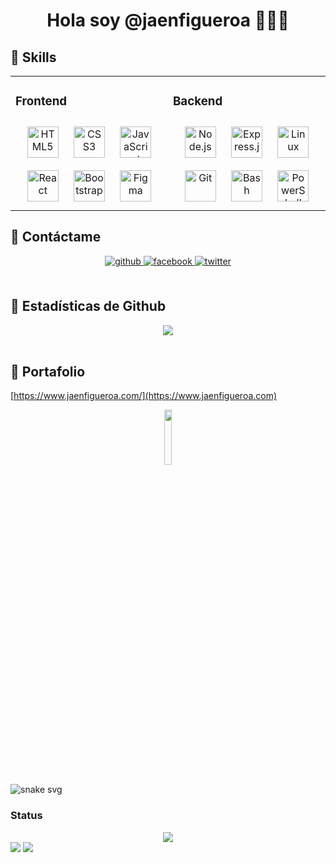 <!-- <div align="center">
<img src="https://rishavanand.github.io/static/images/greetings.gif" align="center" style="width: 100%" />
</div>   -->
  

# <div align="center"> Hola soy @jaenfigueroa 👋👨‍💻</div>  
  
<!-- # Hola soy @jaenfigueroa 👋👨‍💻 📌🚀✅-->

<!-- <br/> -->


## 📌 Skills 
<table><tr><td valign="top" width="33%">

### Frontend  
<div align="center">  
<a href="https://en.wikipedia.org/wiki/HTML5" target="_blank"><img style="margin: 10px" src="https://profilinator.rishav.dev/skills-assets/html5-original-wordmark.svg" alt="HTML5" height="50" /></a>  
<a href="https://www.w3schools.com/css/" target="_blank"><img style="margin: 10px" src="https://profilinator.rishav.dev/skills-assets/css3-original-wordmark.svg" alt="CSS3" height="50" /></a>  
<a href="https://www.javascript.com/" target="_blank"><img style="margin: 10px" src="https://profilinator.rishav.dev/skills-assets/javascript-original.svg" alt="JavaScript" height="50" /></a>  
<a href="https://reactjs.org/" target="_blank"><img style="margin: 10px" src="https://profilinator.rishav.dev/skills-assets/react-original-wordmark.svg" alt="React" height="50" /></a>  
<a href="https://getbootstrap.com/docs/3.4/javascript/" target="_blank"><img style="margin: 10px" src="https://profilinator.rishav.dev/skills-assets/bootstrap-plain.svg" alt="Bootstrap" height="50" /></a>  
<a href="https://www.figma.com/" target="_blank"><img style="margin: 10px" src="https://profilinator.rishav.dev/skills-assets/figma-icon.svg" alt="Figma" height="50" /></a>  
</div>

</td><td valign="top" width="33%">



### Backend  
<div align="center">  
<a href="https://nodejs.org/" target="_blank"><img style="margin: 10px" src="https://profilinator.rishav.dev/skills-assets/nodejs-original-wordmark.svg" alt="Node.js" height="50" /></a>  
<a href="https://expressjs.com/" target="_blank"><img style="margin: 10px" src="https://profilinator.rishav.dev/skills-assets/express-original-wordmark.svg" alt="Express.js" height="50" /></a>  
<a href="https://www.linux.org/" target="_blank"><img style="margin: 10px" src="https://profilinator.rishav.dev/skills-assets/linux-original.svg" alt="Linux" height="50" /></a>  
<a href="https://github.com/" target="_blank"><img style="margin: 10px" src="https://profilinator.rishav.dev/skills-assets/git-scm-icon.svg" alt="Git" height="50" /></a>  
<a href="https://www.gnu.org/software/bash/" target="_blank"><img style="margin: 10px" src="https://profilinator.rishav.dev/skills-assets/gnu_bash-icon.svg" alt="Bash" height="50" /></a>  
<a href="https://docs.microsoft.com/en-us/powershell/" target="_blank"><img style="margin: 10px" src="https://profilinator.rishav.dev/skills-assets/powershell.png" alt="PowerShell" height="50" /></a> 
<!-- <a href="https://www.mongodb.com/" target="_blank"><img style="margin: 10px" src="https://profilinator.rishav.dev/skills-assets/mongodb-original-wordmark.svg" alt="MongoDB" height="50" /></a>   -->
</div>

<!-- </td><td valign="top" width="33%"> -->

<!-- </td></tr> -->
</table>  

## 📌 Contáctame
<div align="center">
<a href="https://github.com/jaenfigueroa" target="_blank">
<img src=https://img.shields.io/badge/github-%2324292e.svg?&style=for-the-badge&logo=github&logoColor=white alt=github style="margin-bottom: 5px;" />
</a>
<a href="https://www.facebook.com/100074730343498" target="_blank">
<img src=https://img.shields.io/badge/facebook-%232E87FB.svg?&style=for-the-badge&logo=facebook&logoColor=white alt=facebook style="margin-bottom: 5px;" />
</a>  
<a href="https://twitter.com/jaenfigueroa1" target="_blank">
<img src=https://img.shields.io/badge/twitter-%2300acee.svg?&style=for-the-badge&logo=twitter&logoColor=white alt=twitter style="margin-bottom: 5px;" />
</a>  
</div>  
  
<br/>  

## 📌 Estadísticas de Github  

<div align="center"><img src="https://github-readme-stats.vercel.app/api?username=jaenfigueroa&show_icons=true&count_private=true&hide_border=true" align="center" /></div>  

<!-- <div align="center"><img src="https://github-readme-stats.vercel.app/api/top-langs/?username=jaenfigueroa&hide_border=true&layout=compact" align="center" /></div>   -->

<br/>  

## 📌 Portafolio
[https://www.jaenfigueroa.com/](https://www.jaenfigueroa.com)


<!-- https://github-readme-stats.vercel.app/api/top-langs?locale=en&hide_title=false&layout=compact&card_width=320&langs_count=5&theme=dark&hide_border=false&username=jaenfigueroa -->

  
<div align="center">
<img src="https://komarev.com/ghpvc/?username=jaenfigueroa&style=flat-square&color=red" alt="" width="15%" height="15%"/>
<!-- <img src="https://visitor-badge.glitch.me/badge?page_id=jaenfigueroa" width="15%" height="15%"> -->
</div>


![snake svg](https://github.com/wavescats/wavescats/blob/output/github-contribution-grid-snake.svg)

  
  
  
  
  
  
  <h3>Status</h3>
  
  <div align="center"><img src="https://github-readme-stats.vercel.app/api?username=jaenfigueroa&show_icons=true&count_private=true&hide_border=true" align="center" /></div>  

  <img src="http://github-readme-streak-stats.herokuapp.com?user=jaenfigueroa&theme=omni&hide_border=true"  />
  <img src="https://github-readme-stats.vercel.app/api?username=jaenfigueroa&show_icons=true&theme=omni&hide_border=true"/>
  
  <!-- <img height="150em" src="https://github-readme-stats.vercel.app/api/top-langs/?username=jaenfigueroa&layout=compact&theme=omni&hide_border=true" /> -->
  <!-- <img height="150em" src="https://github-profile-trophy.vercel.app/?username=jaenfigueroa&theme=radical&column=3&no-frame=true&margin-w=-4&margin-h=-4" /> -->

